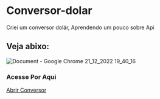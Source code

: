 # Conversor-dolar
 Criei um conversor dolár, Aprendendo um pouco sobre Api
 
 <h2>Veja abixo:</h2>
 
 ![Document - Google Chrome 21_12_2022 19_40_16](https://user-images.githubusercontent.com/98982391/209016978-9d4627e0-d620-426d-b4a0-789347243309.png)
 
 <h3> Acesse Por Aqui</h3>
  <a href="https://magenta-lebkuchen-a01312.netlify.app/">Abrir Conversor </a>
